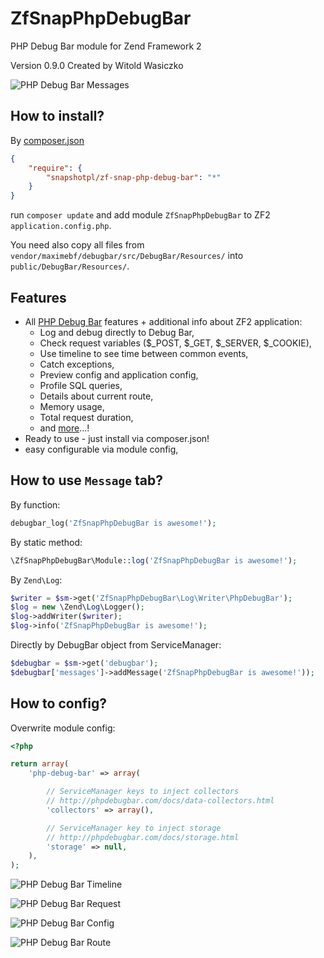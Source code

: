 ZfSnapPhpDebugBar
=================

PHP Debug Bar module for Zend Framework 2

Version 0.9.0 Created by Witold Wasiczko

![PHP Debug Bar Messages](http://www.psd2html.pl/public/ZfSnapPhpDebugBar/ZfSnapPhpDebugBar1.png)

How to install?
---------------
By [composer.json](https://getcomposer.org/)
```json
{
    "require": {
        "snapshotpl/zf-snap-php-debug-bar": "*"
    }
}
```

run `composer update` and add module `ZfSnapPhpDebugBar` to ZF2 `application.config.php`.

You need also copy all files from `vendor/maximebf/debugbar/src/DebugBar/Resources/` into `public/DebugBar/Resources/`.

Features
--------

* All [PHP Debug Bar](http://phpdebugbar.com/) features + additional info about ZF2 application:
  * Log and debug directly to Debug Bar,
  * Check request variables ($_POST, $_GET, $_SERVER, $_COOKIE),
  * Use timeline to see time between common events,
  * Catch exceptions,
  * Preview config and application config,
  * Profile SQL queries,
  * Details about current route,
  * Memory usage,
  * Total request duration,
  * and [more](http://phpdebugbar.com/)...!
* Ready to use - just install via composer.json!
* easy configurable via module config,

How to use `Message` tab?
-----------------------------

By function:

```php
debugbar_log('ZfSnapPhpDebugBar is awesome!');
```

By static method:

```php
\ZfSnapPhpDebugBar\Module::log('ZfSnapPhpDebugBar is awesome!');
```

By `Zend\Log`:

```php
$writer = $sm->get('ZfSnapPhpDebugBar\Log\Writer\PhpDebugBar');
$log = new \Zend\Log\Logger();
$log->addWriter($writer);
$log->info('ZfSnapPhpDebugBar is awesome!');
```

Directly by DebugBar object from ServiceManager:
```php
$debugbar = $sm->get('debugbar');
$debugbar['messages']->addMessage('ZfSnapPhpDebugBar is awesome!'));
```

How to config?
--------------
Overwrite module config:
```php
<?php

return array(
    'php-debug-bar' => array(

        // ServiceManager keys to inject collectors
        // http://phpdebugbar.com/docs/data-collectors.html
        'collectors' => array(),

        // ServiceManager key to inject storage
        // http://phpdebugbar.com/docs/storage.html
        'storage' => null,
    ),
);
```

![PHP Debug Bar Timeline](http://www.psd2html.pl/public/ZfSnapPhpDebugBar/ZfSnapPhpDebugBar2.png)

![PHP Debug Bar Request](http://www.psd2html.pl/public/ZfSnapPhpDebugBar/ZfSnapPhpDebugBar3.png)

![PHP Debug Bar Config](http://www.psd2html.pl/public/ZfSnapPhpDebugBar/ZfSnapPhpDebugBar4.png)

![PHP Debug Bar Route](http://www.psd2html.pl/public/ZfSnapPhpDebugBar/ZfSnapPhpDebugBar5.png)
